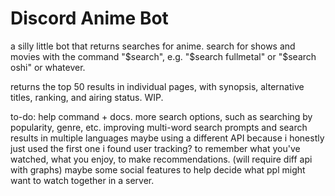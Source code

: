 # Discord Anime Bot

a silly little bot that returns searches for anime. search for shows and movies with the command "$search", e.g. "$search fullmetal" or "$search oshi" or whatever. 

returns the top 50 results in individual pages, with synopsis, alternative titles, ranking, and airing status. WIP. 



to-do: 
help command + docs.
more search options, such as searching by popularity, genre, etc.
improving multi-word search prompts and search results in multiple languages
maybe using a different API because i honestly just used the first one i found
user tracking? to remember what you've watched, what you enjoy, to make recommendations. (will require diff api with graphs)
maybe some social features to help decide what ppl might want to watch together in a server. 
